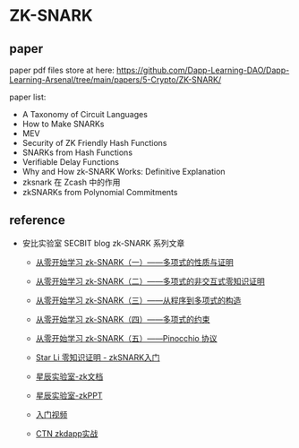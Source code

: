 # ZK-SNARK


## paper

paper pdf files store at here: <https://github.com/Dapp-Learning-DAO/Dapp-Learning-Arsenal/tree/main/papers/5-Crypto/ZK-SNARK/>

paper list:

- A Taxonomy of Circuit Languages
- How to Make SNARKs
- MEV
- Security of ZK Friendly Hash Functions
- SNARKs from Hash Functions
- Verifiable Delay Functions
- Why and How zk-SNARK Works: Definitive Explanation
- zksnark 在 Zcash 中的作用
- zkSNARKs from Polynomial Commitments

## reference

- 安比实验室 SECBIT blog zk-SNARK 系列文章
  - [从零开始学习 zk-SNARK（一）——多项式的性质与证明](https://secbit.io/blog/2019/12/25/learn-zk-snark-from-zero-part-one/)
  - [从零开始学习 zk-SNARK（二）——多项式的非交互式零知识证明](https://secbit.io/blog/2020/01/01/learn-zk-snark-from-zero-part-two/)
  - [从零开始学习 zk-SNARK（三）——从程序到多项式的构造](https://secbit.io/blog/2020/01/08/learn-zk-snark-from-zero-part-three/)
  - [从零开始学习 zk-SNARK（四）——多项式的约束](https://secbit.io/blog/2020/01/15/learn-zk-snark-from-zero-part-four/)
  - [从零开始学习 zk-SNARK（五）——Pinocchio 协议](https://secbit.io/blog/2020/01/22/learn-zk-snark-from-zero-part-five/)
  
  - [Star Li 零知识证明 - zkSNARK入门](https://mp.weixin.qq.com/s/vO6-34W1qUFdLWRM0QjZXQ)
  - [星辰实验室-zk文档](https://drive.google.com/file/d/1A5EtvJaNz17fgSbgBfgKWYY6OBX6PDrT/view?usp=sharing)
  - [星辰实验室-zkPPT](https://drive.google.com/file/d/1pP8HdRSflWo93xYaIpfUSkhtNICS0hDr/view?usp=sharing)
  - [入门视频](https://www.youtube.com/watch?v=lGogdTnD4SE)
  - [CTN zkdapp实战](https://www.bilibili.com/video/BV1oL4y1h7iE?p=1&share_medium=android&share_plat=android&share_session_id=9d2f7c31-a4dc-46a5-a2d9-4d6d0ebc3997&share_source=WEIXIN&share_tag=s_i&timestamp=1653798331&unique_k=921Lj1L)